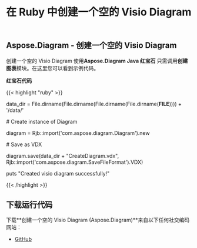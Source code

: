 ﻿---
title: 在 Ruby 中创建一个空的 Visio Diagram
type: docs
weight: 10
url: /zh/java/create-an-empty-visio-diagram-in-ruby/
---
## **Aspose.Diagram - 创建一个空的 Visio Diagram**
创建一个空的 Visio Diagram 使用**Aspose.Diagram Java 红宝石** 只需调用**创建图表**模块。在这里您可以看到示例代码。

**红宝石代码**

{{< highlight "ruby" >}}

 data_dir = File.dirname(File.dirname(File.dirname(File.dirname(__FILE__)))) + '/data/'

\# Create instance of Diagram

diagram = Rjb::import('com.aspose.diagram.Diagram').new

\# Save as VDX

diagram.save(data_dir + "CreateDiagram.vdx", Rjb::import('com.aspose.diagram.SaveFileFormat').VDX)

puts "Created visio diagram successfully!"

{{< /highlight >}}
## **下载运行代码**
下载**创建一个空的 Visio Diagram (Aspose.Diagram)**来自以下任何社交编码网站：

- [GitHub](https://github.com/asposediagram/Aspose.Diagram-for-Java/blob/master/Plugins/Aspose_Diagram_Java_for_Ruby/lib/asposediagramjava/Diagrams/creatediagram.rb)
